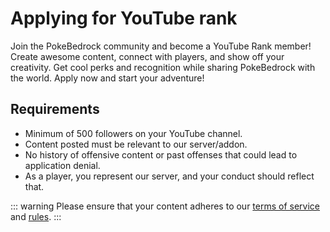 # Applying for YouTube rank

Join the PokeBedrock community and become a YouTube Rank member! Create awesome content, connect with players, and show off your creativity. Get cool perks and recognition while sharing PokeBedrock with the world. Apply now and start your adventure!

## Requirements
* Minimum of 500 followers on your YouTube channel.
* Content posted must be relevant to our server/addon.
* No history of offensive content or past offenses that could lead to application denial.
* As a player, you represent our server, and your conduct should reflect that.

::: warning
Please ensure that your content adheres to our [terms of service](https://pokebedrock.com/terms) and [rules](/en/rules/general.md).
:::